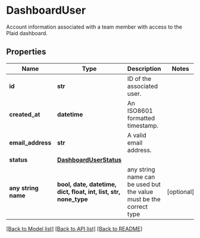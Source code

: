 # DashboardUser

Account information associated with a team member with access to the Plaid dashboard.

## Properties
Name | Type | Description | Notes
------------ | ------------- | ------------- | -------------
**id** | **str** | ID of the associated user. | 
**created_at** | **datetime** | An ISO8601 formatted timestamp. | 
**email_address** | **str** | A valid email address. | 
**status** | [**DashboardUserStatus**](DashboardUserStatus.md) |  | 
**any string name** | **bool, date, datetime, dict, float, int, list, str, none_type** | any string name can be used but the value must be the correct type | [optional]

[[Back to Model list]](../README.md#documentation-for-models) [[Back to API list]](../README.md#documentation-for-api-endpoints) [[Back to README]](../README.md)


